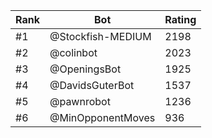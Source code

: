 Rank|Bot|Rating
---|---|---
#1|@Stockfish-MEDIUM|2198
#2|@colinbot|2023
#3|@OpeningsBot|1925
#4|@DavidsGuterBot|1537
#5|@pawnrobot|1236
#6|@MinOpponentMoves|936
